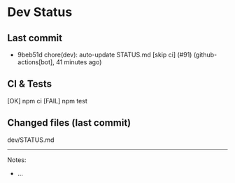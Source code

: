 # Dev Status

## Last commit
- 9beb51d chore(dev): auto-update STATUS.md [skip ci] (#91) (github-actions[bot], 41 minutes ago)
## CI & Tests
[OK] npm ci
[FAIL] npm test

## Changed files (last commit)
dev/STATUS.md

---
Notes:
- ...
